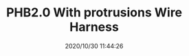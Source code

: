 ﻿---
layout: post 
title: PHB2.0 With protrusions Wire Harness
tags: SMH200
categories: wire-harness
overview: 
series: PH
part_number: 7-20-33TW
thumb_img: static/202010/449-thumb-20201030194613.jpg
small_img: static/202010/449-20201030194613.jpg
date: 2020/10/30 11:44:26
---



